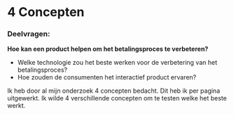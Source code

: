 # 4 Concepten

### Deelvragen:

**Hoe kan een product helpen om het betalingsproces te verbeteren?** 

* Welke technologie zou het beste werken voor de verbetering van het betalingsproces? 
* Hoe zouden de consumenten het interactief product ervaren?

Ik heb door al mijn onderzoek 4 concepten bedacht. Dit heb ik per pagina uitgewerkt. Ik wilde 4 verschillende concepten om te testen welke het beste werkt.

